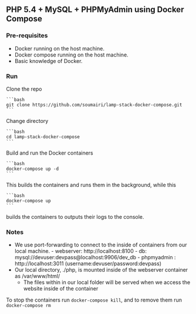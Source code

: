 ## PHP 5.4 + MySQL + PHPMyAdmin using Docker Compose

### Pre-requisites

- Docker running on the host machine.
- Docker compose running on the host machine.
- Basic knowledge of Docker.

### Run

Clone the repo

    ```bash
    git clone https://github.com/soumairi/lamp-stack-docker-compose.git
    ```

Change directory

    ```bash
    cd lamp-stack-docker-compose
    ```

Build and run the Docker containers

    ```bash
    docker-compose up -d
    ```

This builds the containers and runs them in the background, while this

    ```bash
    docker-compose up
    ```

builds the containers to outputs their logs to the console.


### Notes
- We use port-forwarding to connect to the inside of containers from our local machine.
        - webserver: http://localhost:8100
        - db: mysql://devuser:devpass@localhost:9906/dev_db
        - phpmyadmin : http://localhost:3011 (username:devuser/password:devpass)
- Our local directory, ./php, is mounted inside of the webserver container as /var/www/html/
    - The files within in our local folder will be served when we access the website inside of the container

To stop the containers run `docker-compose kill`, and to remove them run `docker-compose rm`